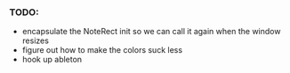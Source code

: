 ### TODO:

- encapsulate the NoteRect init so we can call it again when the window resizes
- figure out how to make the colors suck less
- hook up ableton

